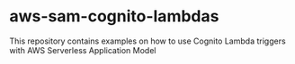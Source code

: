 # aws-sam-cognito-lambdas
This repository contains examples on how to use Cognito Lambda triggers with AWS Serverless Application Model
